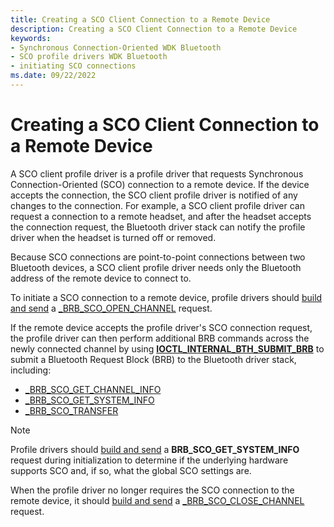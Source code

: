 ```yaml
---
title: Creating a SCO Client Connection to a Remote Device
description: Creating a SCO Client Connection to a Remote Device
keywords:
- Synchronous Connection-Oriented WDK Bluetooth
- SCO profile drivers WDK Bluetooth
- initiating SCO connections
ms.date: 09/22/2022
---
```


# Creating a SCO Client Connection to a Remote Device

A SCO client profile driver is a profile driver that requests Synchronous Connection-Oriented (SCO) connection to a remote device. If the device accepts the connection, the SCO client profile driver is notified of any changes to the connection. For example, a SCO client profile driver can request a connection to a remote headset, and after the headset accepts the connection request, the Bluetooth driver stack can notify the profile driver when the headset is turned off or removed.

Because SCO connections are point-to-point connections between two Bluetooth devices, a SCO client profile driver needs only the Bluetooth address of the remote device to connect to.

To initiate a SCO connection to a remote device, profile drivers should [build and send](building-and-sending-a-brb.md) a [_BRB_SCO_OPEN_CHANNEL](/windows-hardware/drivers/ddi/bthddi/ns-bthddi-_brb_sco_open_channel) request.

If the remote device accepts the profile driver's SCO connection request, the profile driver can then perform additional BRB commands across the newly connected channel by using [**IOCTL_INTERNAL_BTH_SUBMIT_BRB**](/windows-hardware/drivers/ddi/bthioctl/ni-bthioctl-ioctl_internal_bth_submit_brb) to submit a Bluetooth Request Block (BRB) to the Bluetooth driver stack, including:

- [_BRB_SCO_GET_CHANNEL_INFO](/windows-hardware/drivers/ddi/bthddi/ns-bthddi-_brb_sco_get_channel_info)
- [_BRB_SCO_GET_SYSTEM_INFO](/windows-hardware/drivers/ddi/bthddi/ns-bthddi-_brb_sco_get_system_info)
- [_BRB_SCO_TRANSFER](/windows-hardware/drivers/ddi/bthddi/ns-bthddi-_brb_sco_transfer)

> [!NOTE]
> Profile drivers should [build and send](building-and-sending-a-brb.md) a **BRB_SCO_GET_SYSTEM_INFO** request during initialization to determine if the underlying hardware supports SCO and, if so, what the global SCO settings are.

When the profile driver no longer requires the SCO connection to the remote device, it should [build and send](building-and-sending-a-brb.md) a [_BRB_SCO_CLOSE_CHANNEL](/windows-hardware/drivers/ddi/bthddi/ns-bthddi-_brb_sco_close_channel) request.
